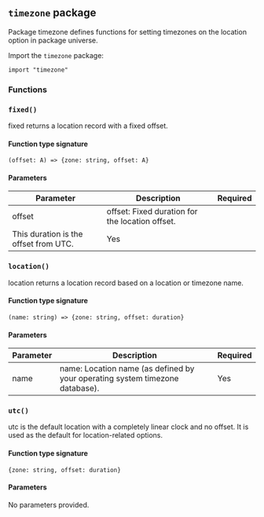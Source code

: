 ## `timezone` package

Package timezone defines functions for setting timezones
on the location option in package universe.

Import the `timezone` package:

```flux
import "timezone"
```

### Functions

### `fixed()`

fixed returns a location record with a fixed offset.

#### Function type signature

```flux
(offset: A) => {zone: string, offset: A}
```

#### Parameters

| Parameter | Description | Required |
| --- | --- | --- |
| offset | offset: Fixed duration for the location offset.
  This duration is the offset from UTC. | Yes |
### `location()`

location returns a location record based on a location or timezone name.

#### Function type signature

```flux
(name: string) => {zone: string, offset: duration}
```

#### Parameters

| Parameter | Description | Required |
| --- | --- | --- |
| name | name: Location name (as defined by your operating system timezone database). | Yes |
### `utc()`

utc is the default location with a completely linear clock and no offset.
It is used as the default for location-related options.

#### Function type signature

```flux
{zone: string, offset: duration}
```

#### Parameters

No parameters provided.


